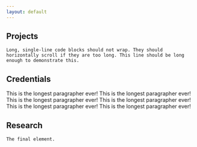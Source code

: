 ```yaml
---
layout: default
---
```


## Projects

```
Long, single-line code blocks should not wrap. They should horizontally scroll if they are too long. This line should be long enough to demonstrate this.
```

## Credentials
This is the longest paragrapher ever! This is the longest paragrapher ever! This is the longest paragrapher ever! This is the longest paragrapher ever! This is the longest paragrapher ever! This is the longest paragrapher ever!

## Research
```
The final element.
```
